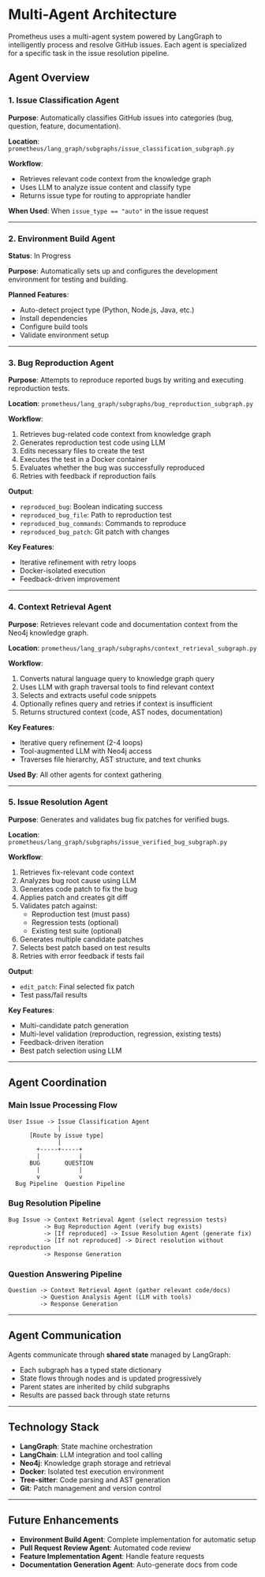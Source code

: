 # Multi-Agent Architecture

Prometheus uses a multi-agent system powered by LangGraph to intelligently process and resolve GitHub issues. Each agent is specialized for a specific task in the issue resolution pipeline.

## Agent Overview

### 1. Issue Classification Agent

**Purpose**: Automatically classifies GitHub issues into categories (bug, question, feature, documentation).

**Location**: `prometheus/lang_graph/subgraphs/issue_classification_subgraph.py`

**Workflow**:
- Retrieves relevant code context from the knowledge graph
- Uses LLM to analyze issue content and classify type
- Returns issue type for routing to appropriate handler

**When Used**: When `issue_type == "auto"` in the issue request

---

### 2. Environment Build Agent

**Status**: In Progress

**Purpose**: Automatically sets up and configures the development environment for testing and building.

**Planned Features**:
- Auto-detect project type (Python, Node.js, Java, etc.)
- Install dependencies
- Configure build tools
- Validate environment setup

---

### 3. Bug Reproduction Agent

**Purpose**: Attempts to reproduce reported bugs by writing and executing reproduction tests.

**Location**: `prometheus/lang_graph/subgraphs/bug_reproduction_subgraph.py`

**Workflow**:
1. Retrieves bug-related code context from knowledge graph
2. Generates reproduction test code using LLM
3. Edits necessary files to create the test
4. Executes the test in a Docker container
5. Evaluates whether the bug was successfully reproduced
6. Retries with feedback if reproduction fails

**Output**:
- `reproduced_bug`: Boolean indicating success
- `reproduced_bug_file`: Path to reproduction test
- `reproduced_bug_commands`: Commands to reproduce
- `reproduced_bug_patch`: Git patch with changes

**Key Features**:
- Iterative refinement with retry loops
- Docker-isolated execution
- Feedback-driven improvement

---

### 4. Context Retrieval Agent

**Purpose**: Retrieves relevant code and documentation context from the Neo4j knowledge graph.

**Location**: `prometheus/lang_graph/subgraphs/context_retrieval_subgraph.py`

**Workflow**:
1. Converts natural language query to knowledge graph query
2. Uses LLM with graph traversal tools to find relevant context
3. Selects and extracts useful code snippets
4. Optionally refines query and retries if context is insufficient
5. Returns structured context (code, AST nodes, documentation)

**Key Features**:
- Iterative query refinement (2-4 loops)
- Tool-augmented LLM with Neo4j access
- Traverses file hierarchy, AST structure, and text chunks

**Used By**: All other agents for context gathering

---

### 5. Issue Resolution Agent

**Purpose**: Generates and validates bug fix patches for verified bugs.

**Location**: `prometheus/lang_graph/subgraphs/issue_verified_bug_subgraph.py`

**Workflow**:
1. Retrieves fix-relevant code context
2. Analyzes bug root cause using LLM
3. Generates code patch to fix the bug
4. Applies patch and creates git diff
5. Validates patch against:
   - Reproduction test (must pass)
   - Regression tests (optional)
   - Existing test suite (optional)
6. Generates multiple candidate patches
7. Selects best patch based on test results
8. Retries with error feedback if tests fail

**Output**:
- `edit_patch`: Final selected fix patch
- Test pass/fail results

**Key Features**:
- Multi-candidate patch generation
- Multi-level validation (reproduction, regression, existing tests)
- Feedback-driven iteration
- Best patch selection using LLM

---

## Agent Coordination

### Main Issue Processing Flow

```
User Issue -> Issue Classification Agent
              |
      [Route by issue type]
              |
        +-----+-----+
        |           |
      BUG       QUESTION
        |           |
        v           v
  Bug Pipeline  Question Pipeline
```

### Bug Resolution Pipeline

```
Bug Issue -> Context Retrieval Agent (select regression tests)
          -> Bug Reproduction Agent (verify bug exists)
          -> [If reproduced] -> Issue Resolution Agent (generate fix)
          -> [If not reproduced] -> Direct resolution without reproduction
          -> Response Generation
```

### Question Answering Pipeline

```
Question -> Context Retrieval Agent (gather relevant code/docs)
         -> Question Analysis Agent (LLM with tools)
         -> Response Generation
```

---

## Agent Communication

Agents communicate through **shared state** managed by LangGraph:

- Each subgraph has a typed state dictionary
- State flows through nodes and is updated progressively
- Parent states are inherited by child subgraphs
- Results are passed back through state returns

---

## Technology Stack

- **LangGraph**: State machine orchestration
- **LangChain**: LLM integration and tool calling
- **Neo4j**: Knowledge graph storage and retrieval
- **Docker**: Isolated test execution environment
- **Tree-sitter**: Code parsing and AST generation
- **Git**: Patch management and version control

---

## Future Enhancements

- **Environment Build Agent**: Complete implementation for automatic setup
- **Pull Request Review Agent**: Automated code review
- **Feature Implementation Agent**: Handle feature requests
- **Documentation Generation Agent**: Auto-generate docs from code